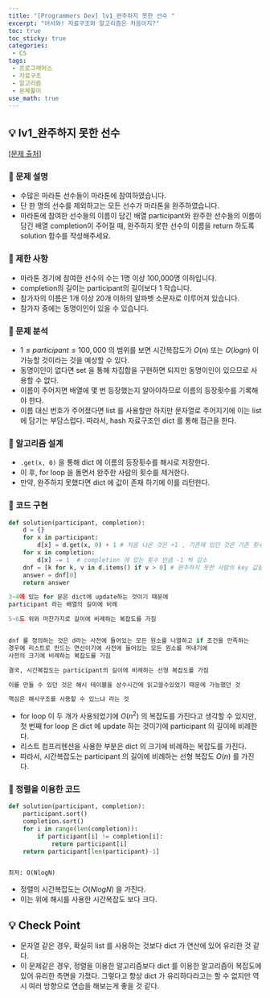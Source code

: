 ```yaml
---
title: "[Programmers Dev] lv1_완주하지 못한 선수 "
excerpt: "어서와! 자료구조와 알고리즘은 처음이지?"
toc: true
toc_sticky: true
categories:
 - CS
tags:
 - 프로그래머스
 - 자료구조
 - 알고리즘
 - 문제풀이
use_math: true
---
```


## &#128161; lv1_완주하지 못한 선수

[[문제 출처]](https://programmers.co.kr/learn/courses/30/lessons/42576)

### &#128204; 문제 설명

- 수많은 마라톤 선수들이 마라톤에 참여하였습니다. 
- 단 한 명의 선수를 제외하고는 모든 선수가 마라톤을 완주하였습니다. 
- 마라톤에 참여한 선수들의 이름이 담긴 배열 participant와 완주한 선수들의 이름이 담긴 배열 completion이 주어질 때, 완주하지 못한 선수의 이름을 return 하도록 solution 함수를 작성해주세요. 

### &#128204; 제한 사항

- 마라톤 경기에 참여한 선수의 수는 1명 이상 100,000명 이하입니다. 
- completion의 길이는 participant의 길이보다 1 작습니다. 
- 참가자의 이름은 1개 이상 20개 이하의 알파벳 소문자로 이루어져 있습니다. 
- 참가자 중에는 동명이인이 있을 수 있습니다.

### &#128204; 문제 분석

- $1 \leq participant \leq 100,000$ 의 범위를 보면 시간복잡도가 $O(n)$ 또는 $O(logn)$ 이 가능할 것이라는 것을 예상할 수 있다.
- 동명이인이 없다면 set 을 통해 차집합을 구현하면 되지만 동명이인이 있으므로 사용할 수 없다.
- 이름이 주어지면 배열에 몇 번 등장했는지 알아야하므로 이름의 등장횟수를 기록해야 한다.
- 이름 대신 번호가 주어졌다면 list 를 사용할만 하지만 문자열로 주어지기에 이는 list 에 담기는 부담스럽다. 따라서, hash 자료구조인 dict 를 통해 접근을 한다.

### &#128204; 알고리즘 설계

- <code>.get(x, 0)</code> 을 통해 dict 에 이름의 등장횟수를 해시로 저장한다.
- 이 후, for loop 을 돌면서 완주한 사람의 횟수를 제거한다.
- 만약, 완주하지 못했다면 dict 에 값이 존재 하기에 이를 리턴한다.



### &#128204; 코드 구현

```python
def solution(participant, completion):
	d = {}
	for x in participant:
		d[x] = d.get(x, 0) + 1 # 처음 나온 것은 +1 , 기존에 있던 것은 기존 횟수 + 1
	for x in completion:
		d[x] -= 1  # completion 에 있는 횟수 만큼 -1 씩 감소
	dnf = [k for k, v in d.items() if v > 0] # 완주하지 못한 사람의 key 값을 담음
	answer = dnf[0] 
	return answer

3~4에 있는 for 문은 dict에 update하는 것이기 때문에 
participant 라는 배열의 길이에 비례

5~6도 위와 마찬가지로 길이에 비례하는 복잡도를 가짐


dnf 를 정의하는 것은 d라는 사전에 들어있는 모든 원소를 나열하고 if 조건을 만족하는
경우에 리스트로 만드는 연산이기에 사전에 들어있는 모든 원소를 꺼내기에
사전의 크기에 비례하는 복잡도를 가짐

결국, 시간복잡도는 participant의 길이에 비례하는 선형 복잡도를 가짐

이를 만들 수 있던 것은 해시 테이블을 상수시간에 읽고쓸수있었기 때문에 가능했던 것

핵심은 해시구조를 사용할 수 있느냐 라는 것
```

- for loop 이 두 개가 사용되었기에 $O(n^2)$ 의 복잡도를 가진다고 생각할 수 있지만, 첫 번째 for loop 은 dict 에 update 하는 것이기에 participant 의 길이에 비례한다.
- 리스트 컴프리헨션을 사용한 부분은 dict 의 크기에 비례하는 복잡도를 가진다.
- 따라서, 시간복잡도는 participant 의 길이에 비례하는 선형 복잡도 $O(n)$ 를 가진다.



### &#128204; 정렬을 이용한 코드

```python
def solution(participant, completion):
	participant.sort()
	completion.sort()
	for i in range(len(completion)):
		if participant[i] != completion[i]:
			return participant[i]
	return participant[len(participant)-1]


최저: O(NlogN) 

```

- 정렬의 시간복잡도는 $O(NlogN)$ 을 가진다.
- 이는 위에 해시를 사용한 시간복잡도 보다 크다.

## &#128161; Check Point

- 문자열 같은 경우, 확실히 list 를 사용하는 것보다 dict 가 연산에 있어 유리한 것 같다.
- 이 문제같은 경우, 정렬을 이용한 알고리즘보다 dict 를 이용한 알고리즘이 복잡도에 있어 유리한 측면을 가졌다. 그렇다고 항상 dict 가 유리하다라고는 할 수 없지만 역시 여러 방향으로 연습을 해보는게 좋을 것 같다.